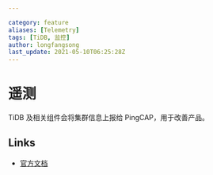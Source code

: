 ```yaml
---

category: feature
aliases: [Telemetry]
tags: [TiDB, 监控]
author: longfangsong
last_update: 2021-05-10T06:25:28Z
---
```


# 遥测

TiDB 及相关组件会将集群信息上报给 PingCAP，用于改善产品。

## Links

- [官方文档](https://docs.pingcap.com/zh/tidb/stable/telemetry#%E9%81%A5%E6%B5%8B)
